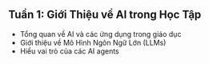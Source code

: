 ## Tuần 1: Giới Thiệu về AI trong Học Tập
- Tổng quan về AI và các ứng dụng trong giáo dục
- Giới thiệu về Mô Hình Ngôn Ngữ Lớn (LLMs)
- Hiểu vai trò của các AI agents